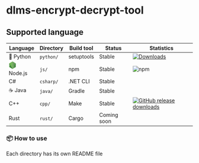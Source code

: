 # dlms-encrypt-decrypt-tool

## Supported language

|  Language  | Directory |   Build tool   |   Status    |  Statistics                                            |
|------------|-----------|----------------|-------------|--------------------------------------------------------|
|🐍 Python   | `python/` | setuptools     |   Stable    | [![Downloads](https://pepy.tech/badge/dlms-crypto-tool)](https://pepy.tech/project/dlms-crypto-tool) |
| <img src="https://raw.githubusercontent.com/github/explore/main/topics/nodejs/nodejs.png" alt="Node.js logo" width="20"/>Node.js    | `js/`     | npm            |   Stable    | ![npm](https://img.shields.io/npm/dt/dlms-crypto-tool) |
| C#         | `csharp/` | .NET CLI       |   Stable    |                                                        |
|☕ Java     | `java/`   | Gradle         |   Stable    |                                                        |
| C++        | `cpp/`    | Make           |   Stable    | [![GitHub release downloads](https://img.shields.io/github/downloads/ric-geek/dlms-encrypt-decrypt-tool/total)](https://github.com/ric-geek/dlms-encrypt-decrypt-tool/releases) |
| Rust       | `rust/`   | Cargo          | Coming soon |                                                        |

### 📦 How to use

Each directory has its own README file
